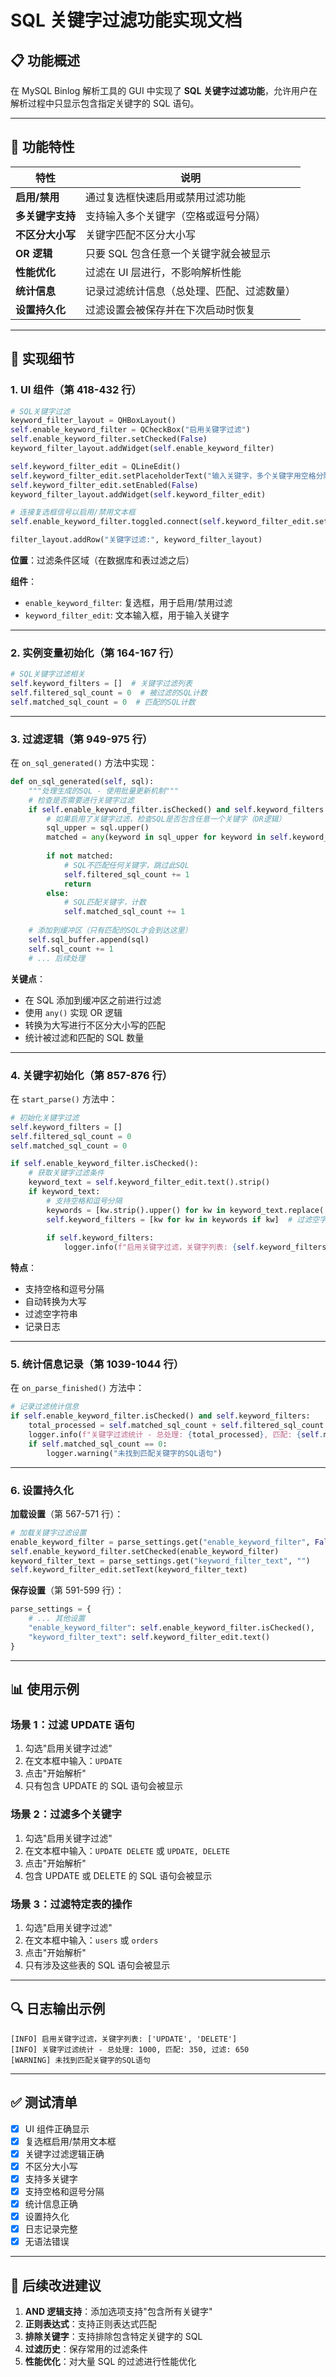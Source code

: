 # SQL 关键字过滤功能实现文档

## 📋 功能概述

在 MySQL Binlog 解析工具的 GUI 中实现了 **SQL 关键字过滤功能**，允许用户在解析过程中只显示包含指定关键字的 SQL 语句。

---

## 🎯 功能特性

| 特性 | 说明 |
|------|------|
| **启用/禁用** | 通过复选框快速启用或禁用过滤功能 |
| **多关键字支持** | 支持输入多个关键字（空格或逗号分隔） |
| **不区分大小写** | 关键字匹配不区分大小写 |
| **OR 逻辑** | 只要 SQL 包含任意一个关键字就会被显示 |
| **性能优化** | 过滤在 UI 层进行，不影响解析性能 |
| **统计信息** | 记录过滤统计信息（总处理、匹配、过滤数量） |
| **设置持久化** | 过滤设置会被保存并在下次启动时恢复 |

---

## 🔧 实现细节

### 1. UI 组件（第 418-432 行）

```python
# SQL关键字过滤
keyword_filter_layout = QHBoxLayout()
self.enable_keyword_filter = QCheckBox("启用关键字过滤")
self.enable_keyword_filter.setChecked(False)
keyword_filter_layout.addWidget(self.enable_keyword_filter)

self.keyword_filter_edit = QLineEdit()
self.keyword_filter_edit.setPlaceholderText("输入关键字，多个关键字用空格分隔（如：UPDATE DELETE）")
self.keyword_filter_edit.setEnabled(False)
keyword_filter_layout.addWidget(self.keyword_filter_edit)

# 连接复选框信号以启用/禁用文本框
self.enable_keyword_filter.toggled.connect(self.keyword_filter_edit.setEnabled)

filter_layout.addRow("关键字过滤:", keyword_filter_layout)
```

**位置**：过滤条件区域（在数据库和表过滤之后）

**组件**：
- `enable_keyword_filter`: 复选框，用于启用/禁用过滤
- `keyword_filter_edit`: 文本输入框，用于输入关键字

---

### 2. 实例变量初始化（第 164-167 行）

```python
# SQL关键字过滤相关
self.keyword_filters = []  # 关键字过滤列表
self.filtered_sql_count = 0  # 被过滤的SQL计数
self.matched_sql_count = 0  # 匹配的SQL计数
```

---

### 3. 过滤逻辑（第 949-975 行）

在 `on_sql_generated()` 方法中实现：

```python
def on_sql_generated(self, sql):
    """处理生成的SQL - 使用批量更新机制"""
    # 检查是否需要进行关键字过滤
    if self.enable_keyword_filter.isChecked() and self.keyword_filters:
        # 如果启用了关键字过滤，检查SQL是否包含任意一个关键字（OR逻辑）
        sql_upper = sql.upper()
        matched = any(keyword in sql_upper for keyword in self.keyword_filters)
        
        if not matched:
            # SQL不匹配任何关键字，跳过此SQL
            self.filtered_sql_count += 1
            return
        else:
            # SQL匹配关键字，计数
            self.matched_sql_count += 1
    
    # 添加到缓冲区（只有匹配的SQL才会到达这里）
    self.sql_buffer.append(sql)
    self.sql_count += 1
    # ... 后续处理
```

**关键点**：
- 在 SQL 添加到缓冲区之前进行过滤
- 使用 `any()` 实现 OR 逻辑
- 转换为大写进行不区分大小写的匹配
- 统计被过滤和匹配的 SQL 数量

---

### 4. 关键字初始化（第 857-876 行）

在 `start_parse()` 方法中：

```python
# 初始化关键字过滤
self.keyword_filters = []
self.filtered_sql_count = 0
self.matched_sql_count = 0

if self.enable_keyword_filter.isChecked():
    # 获取关键字过滤条件
    keyword_text = self.keyword_filter_edit.text().strip()
    if keyword_text:
        # 支持空格和逗号分隔
        keywords = [kw.strip().upper() for kw in keyword_text.replace(',', ' ').split()]
        self.keyword_filters = [kw for kw in keywords if kw]  # 过滤空字符串
        
        if self.keyword_filters:
            logger.info(f"启用关键字过滤，关键字列表: {self.keyword_filters}")
```

**特点**：
- 支持空格和逗号分隔
- 自动转换为大写
- 过滤空字符串
- 记录日志

---

### 5. 统计信息记录（第 1039-1044 行）

在 `on_parse_finished()` 方法中：

```python
# 记录过滤统计信息
if self.enable_keyword_filter.isChecked() and self.keyword_filters:
    total_processed = self.matched_sql_count + self.filtered_sql_count
    logger.info(f"关键字过滤统计 - 总处理: {total_processed}, 匹配: {self.matched_sql_count}, 过滤: {self.filtered_sql_count}")
    if self.matched_sql_count == 0:
        logger.warning("未找到匹配关键字的SQL语句")
```

---

### 6. 设置持久化

**加载设置**（第 567-571 行）：
```python
# 加载关键字过滤设置
enable_keyword_filter = parse_settings.get("enable_keyword_filter", False)
self.enable_keyword_filter.setChecked(enable_keyword_filter)
keyword_filter_text = parse_settings.get("keyword_filter_text", "")
self.keyword_filter_edit.setText(keyword_filter_text)
```

**保存设置**（第 591-599 行）：
```python
parse_settings = {
    # ... 其他设置
    "enable_keyword_filter": self.enable_keyword_filter.isChecked(),
    "keyword_filter_text": self.keyword_filter_edit.text()
}
```

---

## 📊 使用示例

### 场景 1：过滤 UPDATE 语句
1. 勾选"启用关键字过滤"
2. 在文本框中输入：`UPDATE`
3. 点击"开始解析"
4. 只有包含 UPDATE 的 SQL 语句会被显示

### 场景 2：过滤多个关键字
1. 勾选"启用关键字过滤"
2. 在文本框中输入：`UPDATE DELETE` 或 `UPDATE, DELETE`
3. 点击"开始解析"
4. 包含 UPDATE 或 DELETE 的 SQL 语句会被显示

### 场景 3：过滤特定表的操作
1. 勾选"启用关键字过滤"
2. 在文本框中输入：`users` 或 `orders`
3. 点击"开始解析"
4. 只有涉及这些表的 SQL 语句会被显示

---

## 🔍 日志输出示例

```
[INFO] 启用关键字过滤，关键字列表: ['UPDATE', 'DELETE']
[INFO] 关键字过滤统计 - 总处理: 1000, 匹配: 350, 过滤: 650
[WARNING] 未找到匹配关键字的SQL语句
```

---

## ✅ 测试清单

- [x] UI 组件正确显示
- [x] 复选框启用/禁用文本框
- [x] 关键字过滤逻辑正确
- [x] 不区分大小写
- [x] 支持多关键字
- [x] 支持空格和逗号分隔
- [x] 统计信息正确
- [x] 设置持久化
- [x] 日志记录完整
- [x] 无语法错误

---

## 🚀 后续改进建议

1. **AND 逻辑支持**：添加选项支持"包含所有关键字"
2. **正则表达式**：支持正则表达式匹配
3. **排除关键字**：支持排除包含特定关键字的 SQL
4. **过滤历史**：保存常用的过滤条件
5. **性能优化**：对大量 SQL 的过滤进行性能优化

